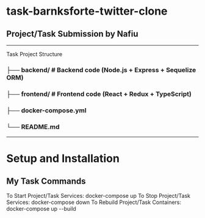 # task-barnksforte-twitter-clone

## Project/Task Submission by Nafiu

---

Task Project Structure

### ├── backend/ # Backend code (Node.js + Express + Sequelize ORM)

### ├── frontend/ # Frontend code (React + Redux + TypeScript)

### ├── docker-compose.yml

### └── README.md

---

# Setup and Installation

## My Task Commands

To Start Project/Task Services: docker-compose up
To Stop Project/Task Services: docker-compose down
To Rebuild Project/Task Containers: docker-compose up --build

<!-- To Run Project/Task Migrations: docker-compose exec backend npx sequelize-cli db:migrate -->
